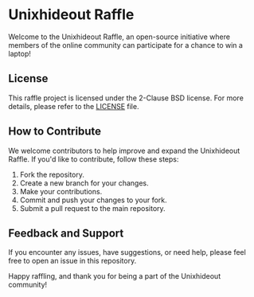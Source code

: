 # Unixhideout Raffle

Welcome to the Unixhideout Raffle, an open-source initiative where members of the online community can participate for a chance to win a laptop!

## License

This raffle project is licensed under the 2-Clause BSD license. For more details, please refer to the [LICENSE](LICENSE) file.

## How to Contribute

We welcome contributors to help improve and expand the Unixhideout Raffle. If you'd like to contribute, follow these steps:

1. Fork the repository.
2. Create a new branch for your changes.
3. Make your contributions.
4. Commit and push your changes to your fork.
5. Submit a pull request to the main repository.

## Feedback and Support

If you encounter any issues, have suggestions, or need help, please feel free to open an issue in this repository.

Happy raffling, and thank you for being a part of the Unixhideout community!
